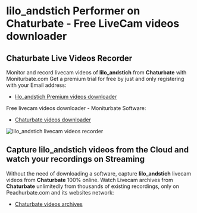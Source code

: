 # lilo_andstich Performer on Chaturbate - Free LiveCam videos downloader

## Chaturbate Live Videos Recorder

Monitor and record livecam videos of **lilo_andstich** from **Chaturbate** with Moniturbate.com
Get a premium trial for free by just and only registering with your Email address:
* [lilo_andstich Premium videos downloader](https://moniturbate.com/request-demo-licence-key.html)

Free livecam videos downloader - Moniturbate Software:
* [Chaturbate videos downloader](https://moniturbate.com/moniturbate-download-software.html)

![lilo_andstich livecam videos recorder](https://peachurnet.com/templates/moniturbate-software.png)


## Capture lilo_andstich videos from the Cloud and watch your recordings on Streaming

Without the need of downloading a software, capture **lilo_andstich** livecam videos from **Chaturbate** 100% online.
Watch Livecam archives from **Chaturbate** unlimitedly from thousands of existing recordings, only on Peachurbate.com and its websites network:
* [Chaturbate videos archives](https://peachurnet.com/)